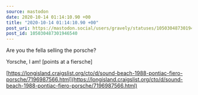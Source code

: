 ```yaml
---
source: mastodon
date: 2020-10-14 01:14:10.90 +00
title: "2020-10-14 01:14:10.90 +00"
post_uri: https://mastodon.social/users/gravely/statuses/105030487301946540
post_id: 105030487301946540
---
```

Are you the fella selling the porsche?

Yorsche, I am! [points at a fiersche]

[https://longisland.craigslist.org/cto/d/sound-beach-1988-pontiac-fiero-porsche/7196987566.html](https://longisland.craigslist.org/cto/d/sound-beach-1988-pontiac-fiero-porsche/7196987566.html)



